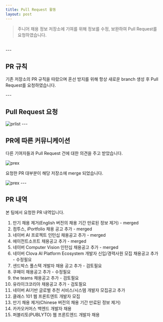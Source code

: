 ```yaml
---
title: Pull Request 활동
layout: post
---
```


<blockquote>주니어 채용 정보 저장소에 기여를 위해 정보를 수정, 보완하여 Pull Request를 요청하였습니다.</blockquote><br>
---
<h2>PR 규칙</h2>
<p>기존 저장소의 PR 규칙을 따랐으며 혼선 방지를 위해 항상 새로운 branch 생성 후 Pull Request를 요청하였습니다.</p>
---
<h2>Pull Request 요청</h2>
<img src="{{ 'assets/images/prlist2.PNG' | relative_url }}" alt="prlist" />
---
<h2>PR에 따른 커뮤니케이션</h2>
<p>다른 기여자들과 Pull Request 건에 대한 의견을 주고 받았습니다.</p>
<img src="{{ 'assets/images/prex2.PNG' | relative_url }}" alt="prex" />
<p>요청한 PR 대부분이 해당 저장소에 merge 되었습니다.</p>
<img src="{{ 'assets/images/praccept.PNG' | relative_url }}" alt="prex" />
---
<h2>PR 내역</h2>
<p>본 팀에서 요청한 PR 내역입니다.</p>
<ol>
  <li>만기 채용 제거(English 버전의 채용 기간 만료된 정보 제거) - merged</li>
  <li>컴투스, iPortfolio 채용 공고 추가 - merged</li>
  <li>네이버 AI 프로젝트 인턴십 채용공고 추가 - merged</li>
  <li>에이전트소프트 채용공고 추가 - merged</li>
  <li>네이버 Computer Vision 인턴십 채용공고 추가 - merged</li>
  <li>네이버 Clova AI Platform Ecosystem 개발자 신입/경력사원 모집 채용공고 추가 - 수정필요</li>
  <li>샌드박스 풀스택 개발자 채용 공고 추가 - 검토필요</li>
  <li>쿠페이 채용공고 추가 - 수정필요</li>
  <li>the teams 채용공고 추가 - 검토필요</li>
  <li>유라이크코리아 채용공고 추가 - 검토필요</li>
  <li>네이버 AI기반 글로벌 추천 서비스/시스템 개발자 모집공고 추가</li>
  <li>클래스 101 웹 프론트엔트 개발자 모집</li>
  <li>만기 채용 제거(Chinese 버전의 채용 기간 만료된 정보 제거)</li>
  <li>카카오커머스 백엔드 개발자 채용</li>
  <li>퍼블리토(PUBLYTO) 웹 프론트엔드 개발자 채용</li>
</ol>
